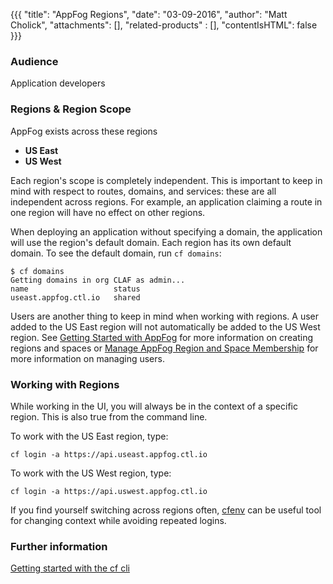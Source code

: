 {{{
  "title": "AppFog Regions",
  "date": "03-09-2016",
  "author": "Matt Cholick",
  "attachments": [],
  "related-products" : [],
  "contentIsHTML": false
}}}

### Audience

Application developers

### Regions & Region Scope

AppFog exists across these regions
* **US East**
* **US West**

Each region's scope is completely independent. This is important to keep in mind with respect
to routes, domains, and services: these are all independent across regions. For example, an
application claiming a route in one region will have no effect on other regions.

When deploying an application without specifying a domain, the application will use the region's default
domain. Each region has its own default domain. To see the default domain, run `cf domains`:
```
$ cf domains
Getting domains in org CLAF as admin...
name                   status
useast.appfog.ctl.io   shared
```

Users are another thing to keep in mind when working with regions.
A user added to the US East region will not automatically be added to the US West region. See
[Getting Started with AppFog](getting-started-with-appfog.md)
for more information on creating regions and spaces or
[Manage AppFog Region and Space Membership](manage-appfog-membership.md)
for more information on managing users.

### Working with Regions

While working in the UI, you will always be in the context of a specific region. This is also true from
the command line.

To work with the US East region, type:
```
cf login -a https://api.useast.appfog.ctl.io
```

To work with the US West region, type:
```
cf login -a https://api.uswest.appfog.ctl.io
```

If you find yourself switching across regions often, [cfenv](https://github.com/nebhale/cfenv) can be useful tool
for changing context while avoiding repeated logins.

### Further information

[Getting started with the cf cli](http://docs.cloudfoundry.org/cf-cli/getting-started.html)
